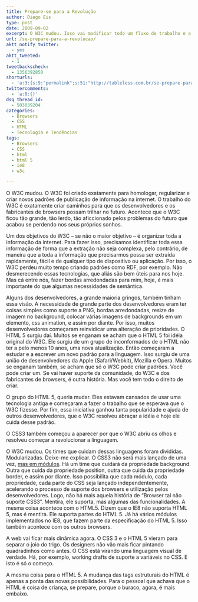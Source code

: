 ```yaml
---
title: Prepare-se para a Revolução
author: Diego Eis
type: post
date: 2009-09-02
excerpt: O W3C mudou. Isso vai modificar todo um fluxo de trabalho e a velocidade das implementações dos browsers e a forma com que os desenvolvedores trabalham.
url: /se-prepare-para-a-revolucao/
aktt_notify_twitter:
  - yes
aktt_tweeted:
  - 1
tweetbackscheck:
  - 1356392850
shorturls:
  - 'a:3:{s:9:"permalink";s:51:"http://tableless.com.br/se-prepare-para-a-revolucao";s:7:"tinyurl";s:26:"http://tinyurl.com/3lwbs77";s:4:"isgd";s:19:"http://is.gd/S9pIzt";}'
twittercomments:
  - 'a:0:{}'
dsq_thread_id:
  - 503039204
categories:
  - Browsers
  - CSS
  - HTML
  - Tecnologia e Tendências
tags:
  - Browsers
  - CSS
  - html
  - html 5
  - ie8
  - w3c

---
```

O W3C mudou. O W3C foi criado exatamente para homologar, regularizar e criar novos padrões de publicação de informação na internet. O trabalho do W3C é exatamente criar caminhos para que os desenvolvedores e os fabricantes de browsers possam trilhar no futuro. Acontece que o W3C ficou tão grande, tão lerdo, tão aficcionado pelos problemas do futuro que acabou se perdendo nos seus próprios sonhos.

Um dos objetivos do W3C &#8211; se não o maior objetivo &#8211; é organizar toda a informação da internet. Para fazer isso, precisamos identificar toda essa informação de forma que a extração não seja complexa, pelo contrário, de maneira que a toda a informação que precisarmos possa ser extraída rapidamente, fácil e de qualquer tipo de dispositivo ou aplicação. Por isso, o W3C perdeu muito tempo criando padrões como RDF, por exemplo. Não desmerecendo essas tecnologias, que aliás são bem úteis para nos hoje. Mas cá entre nós, fazer bordas arredondadas para mim, hoje, é mais importante do que algumas necessidades de semântica.
  
Alguns dos desenvolvedores, a grande maioria gringos, também tinham essa visão. A necessidade de grande parte dos desenvolvedores eram ter coisas simples como suporte a PNG, bordas arredondadas, resize de imagem no background, colocar várias imagens de backgrounds em um elemento, css animation, e assim por diante. Por isso, muitos desenvolvedores começaram reinvidicar uma alteração de prioridades. O HTML 5 surgiu daí. Muitos se enganam se acham que o HTML 5 foi idéia original do W3C. Ele surgiu de um grupo de inconformados de o HTML não ter a pelo menos 10 anos, uma nova atualização. Então começaram a estudar e a escrever um novo padrão para a linguagem. Isso surgiu de uma união de desenvolvedores da Apple (Safari/Webkit), Mozilla e Opera. Muitos se enganam também, se acham que só o W3C pode criar padrões. Você pode criar um. Se vai haver suporte da comunidade, do W3C e dos fabricantes de browsers, é outra história. Mas você tem todo o direito de criar.

O grupo do HTML 5, queria mudar. Eles estavam cansados de usar uma tecnologia antiga e começaram a fazer o trabalho que se esperava que o W3C fizesse. Por fim, essa iniciativa ganhou tanta popularidade e ajuda de outros desenvolvedores, que o W3C resolveu abraçar a idéia e hoje ele cuida desse padrão.
  
O CSS3 também começou a aparecer por que o W3C abriu os olhos e resolveu começar a revolucionar a linguagem.

O W3C mudou. Os times que cuidam dessas linguagens foram divididas. Modularizadas. Deixe-me explicar. O CSS3 não será mais lançado de uma vez, [mas em módulos][1]. Há um time que cuidará da propriedade background. Outra que cuida da propriedade position, outra que cuida da propriedade border, e assim por diante. Isso possibilita que cada módulo, cada propriedade, cada parte do CSS seja lançado independentemente, acelerando o processo de suporte dos browsers e utilização pelos desenvolvedores. Logo, não há mais aquela história de “Browser tal não suporte CSS3”. Mentira, ele suporta, mas algumas das funcionalidades. A mesma coisa acontece com o HTML5. Dizem que o IE8 não suporta HTML 5, mas é mentira. Ele suporta partes do HTML 5. Já há vários módulos implementados no IE8, que fazem parte da especificação do HTML 5. Isso também acontece com os outros browsers.

A web vai ficar mais dinâmica agora. O CSS 3 e o HTML 5 vieram para separar o joio do trigo. Os designers não vão mais ficar pintando quadradinhos como antes. O CSS está virando uma linguagem visual de verdade. Há, por exemplo, working drafts de suporte a variáveis no CSS. E isto é só o começo.
  
A mesma coisa para o HTML 5. A mudança das tags estruturais do HTML é apenas a ponta das novas possibilidades. Para o pessoal que achava que o HTML é coisa de criança, se prepare, porque o buraco, agora, é mais embaixo.

 [1]: http://www.w3.org/TR/css3-roadmap/#whymods